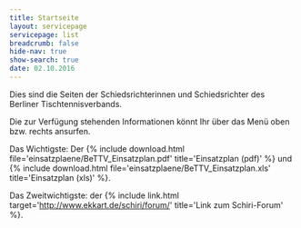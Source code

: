 ```yaml
---
title: Startseite
layout: servicepage
servicepage: list
breadcrumb: false
hide-nav: true
show-search: true
date: 02.10.2016
---
```


Dies sind die Seiten der Schiedsrichterinnen und Schiedsrichter des Berliner Tischtennisverbands.

Die zur Verfügung stehenden Informationen könnt Ihr über das Menü oben bzw. rechts ansurfen.

Das Wichtigste: Der {% include download.html file='einsatzplaene/BeTTV_Einsatzplan.pdf' title='Einsatzplan (pdf)' %} und {% include download.html file='einsatzplaene/BeTTV_Einsatzplan.xls' title='Einsatzplan (xls)' %}.

Das Zweitwichtigste: der {% include link.html target='http://www.ekkart.de/schiri/forum/' title='Link zum Schiri-Forum' %}.
